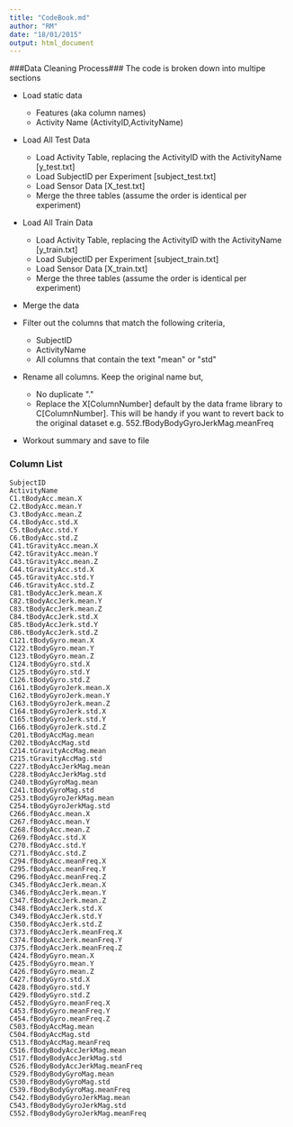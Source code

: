 ```yaml
---
title: "CodeBook.md"
author: "RM"
date: "18/01/2015"
output: html_document
---
```



###Data Cleaning Process###
The code is broken down into multipe sections

 * Load static data
    + Features (aka column names)
    + Activity Name (ActivityID,ActivityName)
 
 * Load All Test Data
    + Load Activity Table, replacing the ActivityID with the ActivityName [y_test.txt]
    + Load SubjectID per Experiment [subject_test.txt]
    + Load Sensor Data [X_test.txt]
    + Merge the three tables (assume the order is identical per experiment)
        
 * Load All Train Data
    + Load Activity Table, replacing the ActivityID with the ActivityName [y_train.txt]    
    + Load SubjectID per Experiment [subject_train.txt]    
    + Load Sensor Data  [X_train.txt]    
    + Merge the three tables (assume the order is identical per experiment)
              
 * Merge the data
 * Filter out the columns that match the following criteria,
    + SubjectID    
    + ActivityName    
    + All columns that contain the text "mean" or "std"
    
 * Rename all columns. Keep the original name but,
    + No duplicate "."    
    + Replace the X[ColumnNumber] default by the data frame library to C[ColumnNumber]. This will be handy if you want to revert back to the original dataset e.g. 552.fBodyBodyGyroJerkMag.meanFreq
        
 * Workout summary and save to file
    

### Column List ###
  
    SubjectID
    ActivityName
    C1.tBodyAcc.mean.X
    C2.tBodyAcc.mean.Y
    C3.tBodyAcc.mean.Z
    C4.tBodyAcc.std.X
    C5.tBodyAcc.std.Y
    C6.tBodyAcc.std.Z
    C41.tGravityAcc.mean.X
    C42.tGravityAcc.mean.Y
    C43.tGravityAcc.mean.Z
    C44.tGravityAcc.std.X
    C45.tGravityAcc.std.Y
    C46.tGravityAcc.std.Z
    C81.tBodyAccJerk.mean.X
    C82.tBodyAccJerk.mean.Y
    C83.tBodyAccJerk.mean.Z
    C84.tBodyAccJerk.std.X
    C85.tBodyAccJerk.std.Y
    C86.tBodyAccJerk.std.Z
    C121.tBodyGyro.mean.X
    C122.tBodyGyro.mean.Y
    C123.tBodyGyro.mean.Z
    C124.tBodyGyro.std.X
    C125.tBodyGyro.std.Y
    C126.tBodyGyro.std.Z
    C161.tBodyGyroJerk.mean.X
    C162.tBodyGyroJerk.mean.Y
    C163.tBodyGyroJerk.mean.Z
    C164.tBodyGyroJerk.std.X
    C165.tBodyGyroJerk.std.Y
    C166.tBodyGyroJerk.std.Z
    C201.tBodyAccMag.mean
    C202.tBodyAccMag.std
    C214.tGravityAccMag.mean
    C215.tGravityAccMag.std
    C227.tBodyAccJerkMag.mean
    C228.tBodyAccJerkMag.std
    C240.tBodyGyroMag.mean
    C241.tBodyGyroMag.std
    C253.tBodyGyroJerkMag.mean
    C254.tBodyGyroJerkMag.std
    C266.fBodyAcc.mean.X
    C267.fBodyAcc.mean.Y
    C268.fBodyAcc.mean.Z
    C269.fBodyAcc.std.X
    C270.fBodyAcc.std.Y
    C271.fBodyAcc.std.Z
    C294.fBodyAcc.meanFreq.X
    C295.fBodyAcc.meanFreq.Y
    C296.fBodyAcc.meanFreq.Z
    C345.fBodyAccJerk.mean.X
    C346.fBodyAccJerk.mean.Y
    C347.fBodyAccJerk.mean.Z
    C348.fBodyAccJerk.std.X
    C349.fBodyAccJerk.std.Y
    C350.fBodyAccJerk.std.Z
    C373.fBodyAccJerk.meanFreq.X
    C374.fBodyAccJerk.meanFreq.Y
    C375.fBodyAccJerk.meanFreq.Z
    C424.fBodyGyro.mean.X
    C425.fBodyGyro.mean.Y
    C426.fBodyGyro.mean.Z
    C427.fBodyGyro.std.X
    C428.fBodyGyro.std.Y
    C429.fBodyGyro.std.Z
    C452.fBodyGyro.meanFreq.X
    C453.fBodyGyro.meanFreq.Y
    C454.fBodyGyro.meanFreq.Z
    C503.fBodyAccMag.mean
    C504.fBodyAccMag.std
    C513.fBodyAccMag.meanFreq
    C516.fBodyBodyAccJerkMag.mean
    C517.fBodyBodyAccJerkMag.std
    C526.fBodyBodyAccJerkMag.meanFreq
    C529.fBodyBodyGyroMag.mean
    C530.fBodyBodyGyroMag.std
    C539.fBodyBodyGyroMag.meanFreq
    C542.fBodyBodyGyroJerkMag.mean
    C543.fBodyBodyGyroJerkMag.std
    C552.fBodyBodyGyroJerkMag.meanFreq